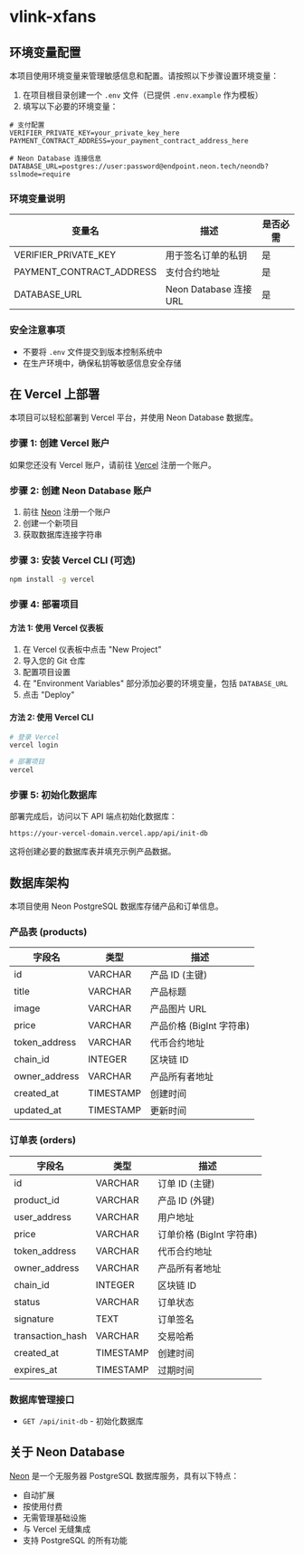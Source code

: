 # vlink-xfans

## 环境变量配置

本项目使用环境变量来管理敏感信息和配置。请按照以下步骤设置环境变量：

1. 在项目根目录创建一个 `.env` 文件（已提供 `.env.example` 作为模板）
2. 填写以下必要的环境变量：

```
# 支付配置
VERIFIER_PRIVATE_KEY=your_private_key_here
PAYMENT_CONTRACT_ADDRESS=your_payment_contract_address_here

# Neon Database 连接信息
DATABASE_URL=postgres://user:password@endpoint.neon.tech/neondb?sslmode=require
```

### 环境变量说明

| 变量名                   | 描述                   | 是否必需 |
| ------------------------ | ---------------------- | -------- |
| VERIFIER_PRIVATE_KEY     | 用于签名订单的私钥     | 是       |
| PAYMENT_CONTRACT_ADDRESS | 支付合约地址           | 是       |
| DATABASE_URL             | Neon Database 连接 URL | 是       |

### 安全注意事项

- 不要将 `.env` 文件提交到版本控制系统中
- 在生产环境中，确保私钥等敏感信息安全存储

## 在 Vercel 上部署

本项目可以轻松部署到 Vercel 平台，并使用 Neon Database 数据库。

### 步骤 1: 创建 Vercel 账户

如果您还没有 Vercel 账户，请前往 [Vercel](https://vercel.com) 注册一个账户。

### 步骤 2: 创建 Neon Database 账户

1. 前往 [Neon](https://neon.tech) 注册一个账户
2. 创建一个新项目
3. 获取数据库连接字符串

### 步骤 3: 安装 Vercel CLI (可选)

```bash
npm install -g vercel
```

### 步骤 4: 部署项目

#### 方法 1: 使用 Vercel 仪表板

1. 在 Vercel 仪表板中点击 "New Project"
2. 导入您的 Git 仓库
3. 配置项目设置
4. 在 "Environment Variables" 部分添加必要的环境变量，包括 `DATABASE_URL`
5. 点击 "Deploy"

#### 方法 2: 使用 Vercel CLI

```bash
# 登录 Vercel
vercel login

# 部署项目
vercel
```

### 步骤 5: 初始化数据库

部署完成后，访问以下 API 端点初始化数据库：

```
https://your-vercel-domain.vercel.app/api/init-db
```

这将创建必要的数据库表并填充示例产品数据。

## 数据库架构

本项目使用 Neon PostgreSQL 数据库存储产品和订单信息。

### 产品表 (products)

| 字段名        | 类型      | 描述                     |
| ------------- | --------- | ------------------------ |
| id            | VARCHAR   | 产品 ID (主键)           |
| title         | VARCHAR   | 产品标题                 |
| image         | VARCHAR   | 产品图片 URL             |
| price         | VARCHAR   | 产品价格 (BigInt 字符串) |
| token_address | VARCHAR   | 代币合约地址             |
| chain_id      | INTEGER   | 区块链 ID                |
| owner_address | VARCHAR   | 产品所有者地址           |
| created_at    | TIMESTAMP | 创建时间                 |
| updated_at    | TIMESTAMP | 更新时间                 |

### 订单表 (orders)

| 字段名           | 类型      | 描述                     |
| ---------------- | --------- | ------------------------ |
| id               | VARCHAR   | 订单 ID (主键)           |
| product_id       | VARCHAR   | 产品 ID (外键)           |
| user_address     | VARCHAR   | 用户地址                 |
| price            | VARCHAR   | 订单价格 (BigInt 字符串) |
| token_address    | VARCHAR   | 代币合约地址             |
| owner_address    | VARCHAR   | 产品所有者地址           |
| chain_id         | INTEGER   | 区块链 ID                |
| status           | VARCHAR   | 订单状态                 |
| signature        | TEXT      | 订单签名                 |
| transaction_hash | VARCHAR   | 交易哈希                 |
| created_at       | TIMESTAMP | 创建时间                 |
| expires_at       | TIMESTAMP | 过期时间                 |

### 数据库管理接口

- `GET /api/init-db` - 初始化数据库

## 关于 Neon Database

[Neon](https://neon.tech) 是一个无服务器 PostgreSQL 数据库服务，具有以下特点：

- 自动扩展
- 按使用付费
- 无需管理基础设施
- 与 Vercel 无缝集成
- 支持 PostgreSQL 的所有功能
